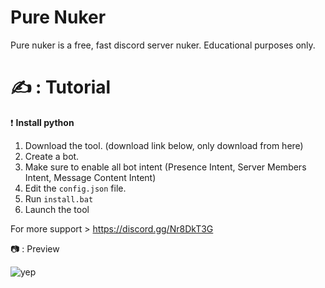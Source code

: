 
# Pure Nuker
Pure nuker is a free, fast discord server nuker.
Educational purposes only.


# ✍ : Tutorial

❗ **Install python**
1. Download the tool. (download link below, only download from here)
2. Create a bot.
3. Make sure to enable all bot intent (Presence Intent, Server Members Intent, Message Content Intent)
4. Edit the `config.json` file.
5. Run `install.bat`
6. Launch the tool

For more support > https://discord.gg/Nr8DkT3G

📷 : Preview

![yep](https://github.com/user-attachments/assets/79e47206-6ac7-4b24-8606-c0eeea1d1000)
